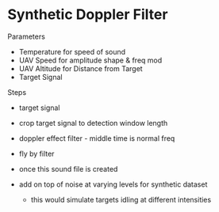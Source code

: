 # Synthetic Doppler Filter


Parameters
- Temperature for speed of sound
- UAV Speed for amplitude shape & freq mod
- UAV Altitude for Distance from Target
- Target Signal


Steps
- target signal
- crop target signal to detection window length
- doppler effect filter - middle time is normal freq
- fly by filter

- once this sound file is created
- add on top of noise at varying levels for synthetic dataset
  - this would simulate targets idling at different intensities